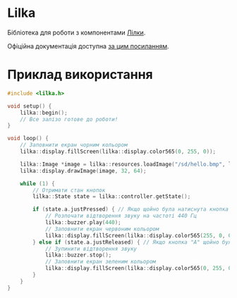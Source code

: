 # Lilka

Бібліотека для роботи з компонентами [Лілки](https://docs.lilka.dev/).

Офіційна документація доступна [за цим посиланням](https://docs.lilka.dev/uk/latest/library/index.html).

# Приклад використання

```cpp
#include <lilka.h>

void setup() {
    lilka::begin();
    // Все залізо готове до роботи!
}

void loop() {
    // Заповнити екран чорним кольором
    lilka::display.fillScreen(lilka::display.color565(0, 255, 0));

    lilka::Image *image = lilka::resources.loadImage("/sd/hello.bmp", lilka::display.color565(255, 0, 255));
    lilka::display.drawImage(image, 32, 64);

    while (1) {
        // Отримати стан кнопок
        lilka::State state = lilka::controller.getState();

        if (state.a.justPressed) { // Якщо щойно була натиснута кнопка "A"...
            // Розпочати відтворення звуку на частоті 440 Гц
            lilka::buzzer.play(440);
            // Заповнити екран червоним кольором
            lilka::display.fillScreen(lilka::display.color565(255, 0, 0));
        } else if (state.a.justReleased) { // Якщо кнопка "A" щойно була відпущена...
            // Зупинити відтворення звуку
            lilka::buzzer.stop();
            // Заповнити екран зеленим кольором
            lilka::display.fillScreen(lilka::display.color565(0, 255, 0));
        }
    }
}
```
